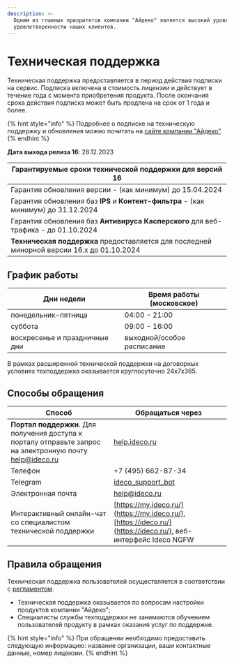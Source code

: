 ```yaml
---
description: >-
  Одним из главных приоритетов компании "Айдеко" является высокий уровень
  удовлетворенности наших клиентов.
---
```


# Техническая поддержка

Техническая поддержка предоставляется в период действия подписки на сервис. Подписка включена в стоимость лицензии и действует в течение года с момента приобретения продукта. После окончания срока действия подписка может быть продлена на срок от 1 года и более.

{% hint style="info" %}
Подробнее о подписке на техническую поддержку и обновления можно почитать на [сайте компании "Айдеко"](https://ideco.ru/buy/ics#subscribe).
{% endhint %}

**Дата выхода релиза 16**: 28.12.2023

| Гарантируемые сроки технической поддержки для версий 16                    |
| ----------------------------------------------------------------------------- |
| Гарантия обновления версии - (как минимум) до 15.04.2024                         |
| Гарантия обновления баз **IPS** и **Контент-фильтра** - (как минимум) до 31.12.2024     |
| Гарантия обновления баз **Антивируса Касперского** для веб-трафика - до 01.10.2024 |
| **Техническая поддержка** предоставляется для последней минорной версии 16.х до 01.10.2024 |

## График работы

| Дни недели                    | Время работы (московское) |
| ----------------------------- | ------------------------- |
| понедельник-пятница           | 04:00 - 21:00             |
| суббота                       | 09:00 - 16:00             |
| воскресенье и праздничные дни | выходной/особое расписание|

В рамках расширенной технической поддержки на договорных условиях техподдержка оказывается круглосуточно 24x7x365.

## Способы обращения

| Способ                                           | Обращаться через                                   |
| ---------------------------------------------------------- | -------------------------------------------------------------------------------- |
| **Портал поддержки**. Для получения доступа к порталу отправьте запрос на электронную почту [help@ideco.ru](https://help.ideco.ru/?roistat_visit=386137) | [help.ideco.ru](https://help.ideco.ru/)        | 
| Телефон                                                        | +7 (495) 662-87-34    |
| Telegram                                                       | [ideco_support_bot](https://t.me/ideco_support_bot?roistat_visit=386137) |
| Электронная почта                                              | [help@ideco.ru](https://help.ideco.ru/?roistat_visit=386137)    |
| Интерактивный онлайн-чат со специалистом технической поддержки | [https://my.ideco.ru/](https://my.ideco.ru/), [https://ideco.ru/](https://ideco.ru/), веб-интерфейс Ideco NGFW |

## Правила обращения

Техническая поддержка пользователей осуществляется в соответствии с [регламентом](https://static.ideco.ru/static/Reglament_TP_Ideco.pdf).

* Техническая поддержка оказывается по вопросам настройки продуктов компании "Айдеко";
* Специалисты службы техподдержки не занимаются обучением пользователей продукту в рамках оказания услуг по поддержке.

{% hint style="info" %}
При обращении необходимо предоставить следующую информацию: название организации, ваши контактные данные, номер лицензии.
{% endhint %}
